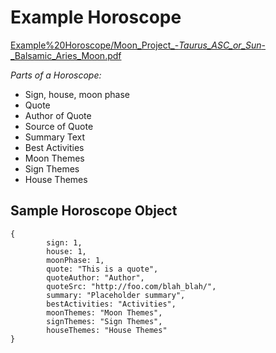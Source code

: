# Example Horoscope

[Example%20Horoscope/Moon_Project_-_Taurus_ASC_or_Sun_-_Balsamic_Aries_Moon.pdf](Example%20Horoscope/Moon_Project_-_Taurus_ASC_or_Sun_-_Balsamic_Aries_Moon.pdf)

*Parts of a Horoscope:*

- Sign, house, moon phase
- Quote
- Author of Quote
- Source of Quote
- Summary Text
- Best Activities
- Moon Themes
- Sign Themes
- House Themes

## Sample Horoscope Object

    {
    		sign: 1, 
    		house: 1, 
    		moonPhase: 1, 
    		quote: "This is a quote",	
    		quoteAuthor: "Author", 
    		quoteSrc: "http://foo.com/blah_blah/",	
    		summary: "Placeholder summary",
    		bestActivities: "Activities",
    		moonThemes: "Moon Themes", 
    		signThemes: "Sign Themes", 
    		houseThemes: "House Themes"
    }